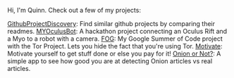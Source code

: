 ---
---
Hi, I'm Quinn. Check out a few of my projects:

[GithubProjectDiscovery](https://githubdiscovery.quinnjarrell.me/): Find similar github projects by comparing their readmes.
[MYOculusBot](http://hackillinois2015s.challengepost.com/submissions/33786-myoculus-bot): A hackathon project connecting an Oculus Rift and a Myo to a robot with a camera. 
[FOG](https://github.com/infinity0/fog): My Google Summer of Code project with the Tor Project. Lets you hide the fact that you're using Tor.
[Motivate](https://github.com/TheRushingWookie/MotivateOpen): Motivate yourself to get stuff done or else you pay for it!
[Onion or Not?](http://theonionornot.herokuapp.com/): A simple app to see how good you are at detecting Onion articles vs real articles.
